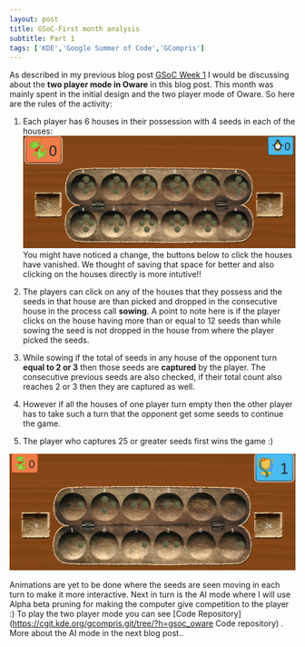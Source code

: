 ```yaml
---
layout: post
title: GSoC-First month analysis
subtitle: Part 1
tags: ['KDE','Google Summer of Code','GCompris']
---
```

As described in my previous blog post [GSoC Week 1](https://divyam3897.github.io/2017-06-10-GSoC-Week1-ComesToAnEnd/) I would 
be discussing about the **two player mode in Oware** in this blog post. This month was mainly spent in the initial design and the two player
mode of Oware. So here are the rules of the activity:

1. Each player has 6 houses in their possession with 4 seeds in each of the houses:  
![Oware board](/img/board.png)
You might have noticed a change, the buttons below to click the houses have vanished. We thought of saving that space for better
and also clicking on the houses directly is more intutive!!  

2. The players can click on any of the houses that they possess and the seeds in that house are than picked and 
dropped in the consecutive house in the process call **sowing**. A point to note here is if the player clicks on the house
having more than or equal to 12 seeds than while sowing the seed is not dropped in the house from where the player picked the seeds.  

3. While sowing if the total of seeds in any house of the opponent turn **equal to 2 or 3** then those seeds are **captured** by the player. 
The consecutive previous seeds are also checked, if their total count also reaches 2 or 3 then they are captured as well.  

4. However if all the houses of one player turn empty then the other player has to take such a turn that the opponent get some seeds
to continue the game.  

5. The player who captures 25 or greater seeds first wins the game :)

![Win stage](/img/win.png)

Animations are yet to be done where the seeds are seen moving in each turn to make it more interactive. Next in turn is the AI mode
where I will use Alpha beta pruning for making the computer give competition to the player :)
To play the two player mode you can see [Code Repository](https://cgit.kde.org/gcompris.git/tree/?h=gsoc_oware Code repository) . More about the AI mode in the
next blog post..

